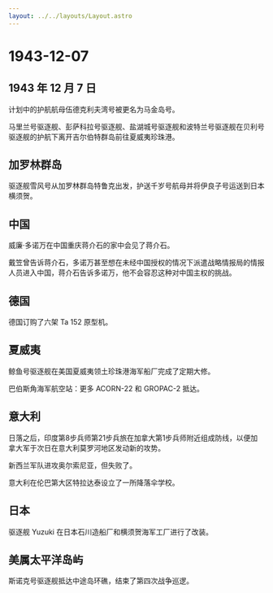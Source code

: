 ```yaml
---
layout: ../../layouts/Layout.astro
---
```


# 1943-12-07

## 1943 年 12 月 7 日

计划中的护航航母伍德克利夫湾号被更名为马金岛号。

马里兰号驱逐舰、彭萨科拉号驱逐舰、盐湖城号驱逐舰和波特兰号驱逐舰在贝利号驱逐舰的护航下离开吉尔伯特群岛前往夏威夷珍珠港。

## 加罗林群岛

驱逐舰雪风号从加罗林群岛特鲁克出发，护送千岁号航母并将伊良子号运送到日本横须贺。

## 中国

威廉·多诺万在中国重庆蒋介石的家中会见了蒋介石。

戴笠曾告诉蒋介石，多诺万甚至想在未经中国授权的情况下派遣战略情报局的情报人员进入中国，蒋介石告诉多诺万，他不会容忍这种对中国主权的挑战。

## 德国

德国订购了六架 Ta 152 原型机。

## 夏威夷

鲸鱼号驱逐舰在美国夏威夷领土珍珠港海军船厂完成了定期大修。

巴伯斯角海军航空站：更多 ACORN-22 和 GROPAC-2 抵达。

## 意大利

日落之后，印度第8步兵师第21步兵旅在加拿大第1步兵师附近组成防线，以便加拿大军于次日在意大利莫罗河地区发动新的攻势。

新西兰军队进攻奥尔索尼亚，但失败了。

意大利在伦巴第大区特拉达泰设立了一所降落伞学校。

## 日本

驱逐舰 Yuzuki 在日本石川造船厂和横须贺海军工厂进行了改装。

## 美属太平洋岛屿

斯诺克号驱逐舰抵达中途岛环礁，结束了第四次战争巡逻。